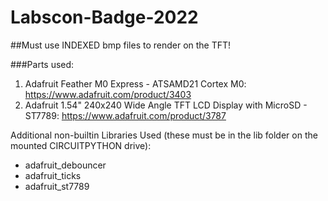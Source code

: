 # Labscon-Badge-2022


##Must use INDEXED bmp files to render on the TFT!

###Parts used:

1) Adafruit Feather M0 Express - ATSAMD21 Cortex M0: https://www.adafruit.com/product/3403
2) Adafruit 1.54" 240x240 Wide Angle TFT LCD Display with MicroSD - ST7789: https://www.adafruit.com/product/3787

Additional non-builtin Libraries Used (these must be in the lib folder on the mounted CIRCUITPYTHON drive):
- adafruit_debouncer
- adafruit_ticks
- adafruit_st7789 

